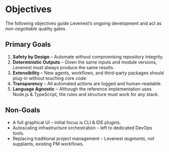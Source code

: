 # Objectives

The following objectives guide Levenest’s ongoing development and act as *non-negotiable* quality gates.

## Primary Goals

1. **Safety by Design** – Automate without compromising repository integrity.
2. **Deterministic Outputs** – Given the same inputs and module versions, Levenest must always produce the same results.
3. **Extensibility** – New agents, workflows, and third-party packages should plug-in without touching core code.
4. **Transparency** – All automated actions are logged and human-readable.
5. **Language Agnostic** – Although the reference implementation uses Node.js & TypeScript, the rules and structure must work for any stack.

## Non-Goals

* A full graphical UI – initial focus is CLI & IDE plugins.
* Autoscaling infrastructure orchestration – left to dedicated DevOps tools.
* Replacing traditional project management – Levenest *augments*, not supplants, existing PM workflows.
